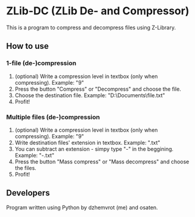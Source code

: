 # ZLib-DC (ZLib De- and Compressor)
This is a program to compress and decompress files using Z-Library.

## How to use
### 1-file (de-)compression
1. (optional) Write a compression level in textbox (only when compressing). Example: "9"
2. Press the button "Compress" or "Decompress" and choose the file.
3. Choose the destination file. Example: "D:\Documents\file.txt"
4. Profit!

### Multiple files (de-)compression
1. (optional) Write a compression level in textbox (only when compressing). Example: "9"
2. Write destination files' extension in textbox. Example: ".txt"
3. You can subtract an extension - simpy type "-" in the beggining. Example: "-.txt"
4. Press the button "Mass compress" or "Mass decompress" and choose the files.
5. Profit!

## Developers
Program written using Python by dzhemvrot (me) and osaten.
